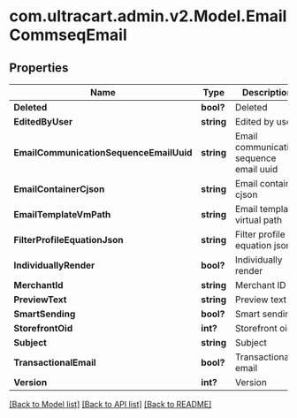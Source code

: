 # com.ultracart.admin.v2.Model.EmailCommseqEmail
## Properties

Name | Type | Description | Notes
------------ | ------------- | ------------- | -------------
**Deleted** | **bool?** | Deleted | [optional] 
**EditedByUser** | **string** | Edited by user | [optional] 
**EmailCommunicationSequenceEmailUuid** | **string** | Email communication sequence email uuid | [optional] 
**EmailContainerCjson** | **string** | Email container cjson | [optional] 
**EmailTemplateVmPath** | **string** | Email template virtual path | [optional] 
**FilterProfileEquationJson** | **string** | Filter profile equation json | [optional] 
**IndividuallyRender** | **bool?** | Individually render | [optional] 
**MerchantId** | **string** | Merchant ID | [optional] 
**PreviewText** | **string** | Preview text | [optional] 
**SmartSending** | **bool?** | Smart sending | [optional] 
**StorefrontOid** | **int?** | Storefront oid | [optional] 
**Subject** | **string** | Subject | [optional] 
**TransactionalEmail** | **bool?** | Transactional email | [optional] 
**Version** | **int?** | Version | [optional] 


[[Back to Model list]](../README.md#documentation-for-models) [[Back to API list]](../README.md#documentation-for-api-endpoints) [[Back to README]](../README.md)

